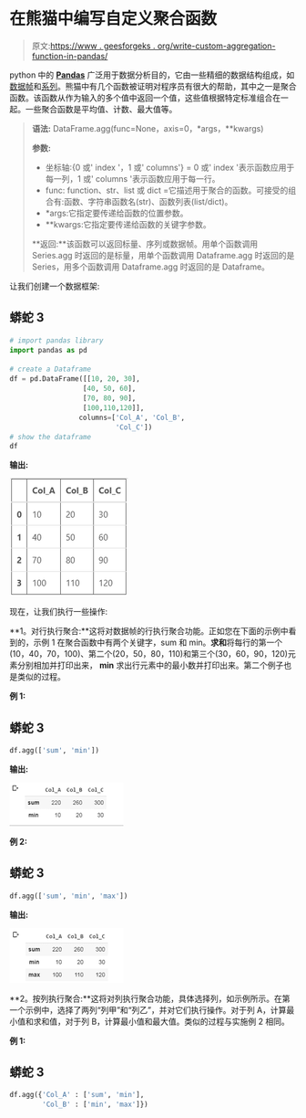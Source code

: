 # 在熊猫中编写自定义聚合函数

> 原文:[https://www . geesforgeks . org/write-custom-aggregation-function-in-pandas/](https://www.geeksforgeeks.org/write-custom-aggregation-function-in-pandas/)

python 中的 [**Pandas**](https://www.geeksforgeeks.org/pandas-tutorial/) 广泛用于数据分析目的，它由一些精细的数据结构组成，如[数据帧](https://www.geeksforgeeks.org/python-pandas-dataframe/)和[系列](https://www.geeksforgeeks.org/python-pandas-series/)。熊猫中有几个函数被证明对程序员有很大的帮助，其中之一是聚合函数。该函数从作为输入的多个值中返回一个值，这些值根据特定标准组合在一起。一些聚合函数是平均值、计数、最大值等。

> **语法:** DataFrame.agg(func=None，axis=0，*args，**kwargs)
> 
> **参数:**
> 
> *   坐标轴:{0 或' index '，1 或' columns'} = 0 或' index '表示函数应用于每一列，1 或' columns '表示函数应用于每一行。
> *   func: function、str、list 或 dict =它描述用于聚合的函数。可接受的组合有:函数、字符串函数名(str)、函数列表(list/dict)。
> *   *args:它指定要传递给函数的位置参数。
> *   **kwargs:它指定要传递给函数的关键字参数。
> 
> **返回:**该函数可以返回标量、序列或数据帧。用单个函数调用 Series.agg 时返回的是标量，用单个函数调用 Dataframe.agg 时返回的是 Series，用多个函数调用 Dataframe.agg 时返回的是 Dataframe。

让我们创建一个数据框架:

## 蟒蛇 3

```py
# import pandas library
import pandas as pd

# create a Dataframe
df = pd.DataFrame([[10, 20, 30],
                  [40, 50, 60],
                  [70, 80, 90],
                  [100,110,120]],
                 columns=['Col_A', 'Col_B',
                          'Col_C'])
# show the dataframe
df
```

**输出:**

![](img/e8b3dfd09e2971c38069001fe33b50e6.png)

现在，让我们执行一些操作:

**1。对行执行聚合:**这将对数据帧的行执行聚合功能。正如您在下面的示例中看到的，示例 1 在聚合函数中有两个关键字，sum 和 min。**求和**将每行的第一个(10，40，70，100)、第二个(20，50，80，110)和第三个(30，60，90，120)元素分别相加并打印出来， **min** 求出行元素中的最小数并打印出来。第二个例子也是类似的过程。

**例 1:**

## 蟒蛇 3

```py
df.agg(['sum', 'min'])
```

**输出:**

![](img/80c9b4efd7cef59ab1aebfe6132b7074.png)

**例 2:**

## 蟒蛇 3

```py
df.agg(['sum', 'min', 'max'])
```

**输出:**

![](img/a8024df3ecf100cbcee0d7e5809597ce.png)

**2。按列执行聚合:**这将对列执行聚合功能，具体选择列，如示例所示。在第一个示例中，选择了两列“列甲”和“列乙”，并对它们执行操作。对于列 A，计算最小值和求和值，对于列 B，计算最小值和最大值。类似的过程与实施例 2 相同。

**例 1:**

## 蟒蛇 3

```py
df.agg({'Col_A' : ['sum', 'min'], 
        'Col_B' : ['min', 'max']})
```
